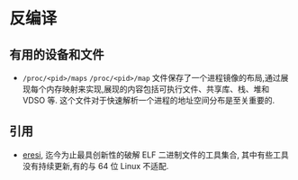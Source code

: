 # 反编译

## 有用的设备和文件
- `/proc/<pid>/maps`
    `/proc/<pid>/map` 文件保存了一个进程镜像的布局,通过展现每个内存映射来实现,展现的内容包括可执行文件、共享库、栈、堆和 VDSO 等. 这个文件对于快速解析一个进程的地址空间分布是至关重要的.

## 引用
- [eresi](https://github.com/thorkill/eresi), 迄今为止最具创新性的破解 ELF 二进制文件的工具集合, 其中有些工具没有持续更新,有的与 64 位 Linux 不适配.